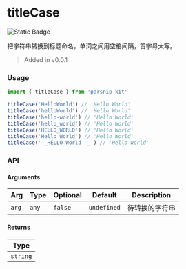 # titleCase
![Static Badge](https://img.shields.io/badge/Coverage-100.00%-FF8C00)
      
把字符串转换到标题命名，单词之间用空格间隔，首字母大写。

> Added in v0.0.1



### Usage

```ts
import { titleCase } from 'parsnip-kit'

titleCase('HelloWorld') // 'Hello World'
titleCase('helloWorld') // 'Hello World'
titleCase('hello-world') // 'Hello World'
titleCase('hello_world') // 'Hello World'
titleCase('HELLO_WORLD') // 'Hello World'
titleCase('Hello World') // 'Hello World'
titleCase('-_HELLO World -_') // 'Hello World'
```


### API

#### Arguments

| Arg | Type | Optional | Default | Description |
| --- | --- | --- | --- | --- |
| `arg` | `any` | `false` | `undefined` | 待转换的字符串  |

#### Returns

| Type |
| ---  |
| `string`  |